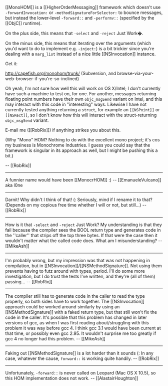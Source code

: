 

[[MonoHOM]] is a [[HigherOrderMessaging]] framework which doesn't use <code>-forwardInvocation:</code> or <code>-methodSignatureForSelector:</code> to bounce messages, but instead the lower-level <code>-forward::</code> and <code>-performv::</code> (specified by the [[ObjC]] runtime).

On the plus side, this means that <code>-select</code> and <code>-reject</code> Just Work�.

On the minus side, this means that iterating over the arguments (which you'd want to do to implement e.g. <code>-inject:</code>) is a bit trickier since you're dealing with a <code>marg_list</code> instead of a nice little [[NSInvocation]] instance.

Get it:

http://capefish.org/monohom/trunk/ (Subversion, and browse-via-your-web-browser-if-you're-so-inclined)

Oh yeah, I'm not sure how well this will work on OS X/Intel; I don't currently have such a machine to test on, for one. For another, messages returning floating point numbers have their own <code>objc_msgSend</code> variant on Intel, and this may interact with this code in "interesting" ways. Likewise I have not currently tested anything returning a <code>struct</code>, for example an <code>[[NSPoint]]</code> or <code>[[NSRect]]</code>, so I don't know how this will interact with the struct-returning <code>objc_msgSend</code> variant.

E-mail me ([[RobRix]]) if anything strikes you about this.

(Why "Mono" HOM? Nothing to do with the excellent mono project; it's cos my business is Monochrome Industries. I guess you could say that the framework is singular in its approach as well, but I might be pushing this a bit.)

-- [[RobRix]]

----

A funnier name would have been [[MonocrHOM]] :) -- [[EmanueleVulcano]] aka l0ne

----

Darnit! Why didn't I think of that! (: Seriously, mind if I rename it to that? (Depends on my copious free time whether I will or not, but still...) -- [[RobRix]]

----
How is it that <code>-select</code> and <code>-reject</code> Just Work? My understanding is that they fail because the compiler sees the BOOL return type and generates code in the ''caller'' that strips off the top three bytes. If that were the case then it wouldn't matter what the called code does. What am I misunderstanding? -- [[MikeAsh]]

----
I'm probably wrong, but my impression was that was not happening in compilation, but in [[NSInvocation]]/[[NSMethodSignature]]. Not using them prevents having to futz around with types, period. I'll do some more investigation, but I do trust the tests I've written, and they're (all of them) passing... -- [[RobRix]]

----
The compiler still has to generate code in the caller to read the type properly, so both sides have to work together. The [[NSInvocation]] approach could be worked around similarly by using an [[NSMethodSignature]] with a faked return type, but that still won't fix the code in the caller. It's possible that this problem has changed in later versions of gcc, as when I was first reading about/struggling with this problem it was way before gcc 4. I think gcc 3.1 would have been current at that time, or possibly even gcc 2.95. It wouldn't surprise me too greatly if gcc 4 no longer had this problem. -- [[MikeAsh]]

----

Faking out [[NSMethodSignature]] is a lot harder than it sounds (: In any case, whatever the cause, <code>forward::</code> is working quite handily. -- [[RobRix]]

----
Unfortunately, <code>-forward::</code> is never called on Leopard (Mac OS X 10.5), so this HOM implementation does not work. -- [[AlastairHoughton]]